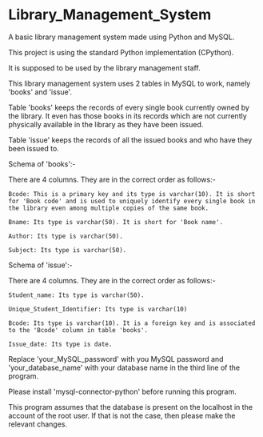# Library_Management_System
A basic library management system made using Python and MySQL.

This project is using the standard Python implementation (CPython).

It is supposed to be used by the library management staff.

This library management system uses 2 tables in MySQL to work, namely 'books' and 'issue'.

Table 'books' keeps the records of every single book currently owned by the library. It even has those books in its records which are not currently physically available in the library as they have been issued.

Table 'issue' keeps the records of all the issued books and who have they been issued to.

Schema of 'books':-

  There are 4 columns. They are in the correct order as follows:-

    Bcode: This is a primary key and its type is varchar(10). It is short for 'Book code' and is used to uniquely identify every single book in the library even among multiple copies of the same book.

    Bname: Its type is varchar(50). It is short for 'Book name'.

    Author: Its type is varchar(50).

    Subject: Its type is varchar(50).

Schema of 'issue':-

  There are 4 columns. They are in the correct order as follows:-

    Student_name: Its type is varchar(50).

    Unique_Student_Identifier: Its type is varchar(10)

    Bcode: Its type is varchar(10). It is a foreign key and is associated to the 'Bcode' column in table 'books'.

    Issue_date: Its type is date.

Replace 'your_MySQL_password' with you MySQL password and 'your_database_name' with your database name in the third line of the program.

Please install 'mysql-connector-python' before running this program.

This program assumes that the database is present on the localhost in the account of the root user. If that is not the case, then please make the relevant changes.
